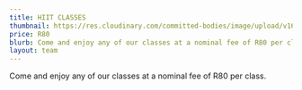 ```yaml
---
title: HIIT CLASSES
thumbnail: https://res.cloudinary.com/committed-bodies/image/upload/v1642662185/services/Take-back-Your_Life-Gallery2.png
price: R80
blurb: Come and enjoy any of our classes at a nominal fee of R80 per class.
layout: team
---
```

Come and enjoy any of our classes at a nominal fee of R80 per class.